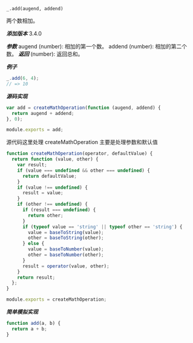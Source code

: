 ```
_.add(augend, addend)
```

两个数相加。

**_添加版本_**
3.4.0

**_参数_**
augend (number): 相加的第一个数。
addend (number): 相加的第二个数。
**_返回_**
(number): 返回总和。

**_例子_**

```js
_.add(6, 4);
// => 10
```

**_源码实现_**

```js
var add = createMathOperation(function (augend, addend) {
  return augend + addend;
}, 0);

module.exports = add;
```

源代码这里处理 createMathOperation 主要是处理参数和默认值

```js
function createMathOperation(operator, defaultValue) {
  return function (value, other) {
    var result;
    if (value === undefined && other === undefined) {
      return defaultValue;
    }
    if (value !== undefined) {
      result = value;
    }
    if (other !== undefined) {
      if (result === undefined) {
        return other;
      }
      if (typeof value == 'string' || typeof other == 'string') {
        value = baseToString(value);
        other = baseToString(other);
      } else {
        value = baseToNumber(value);
        other = baseToNumber(other);
      }
      result = operator(value, other);
    }
    return result;
  };
}

module.exports = createMathOperation;
```

**_简单模拟实现_**

```js
function add(a, b) {
  return a + b;
}
```
